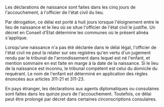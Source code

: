 Les déclarations de naissance sont faites dans les cinq jours de l'accouchement, à l'officier de l'état civil du lieu.

Par dérogation, ce délai est porté à huit jours lorsque l'éloignement entre le lieu de naissance et le lieu où se situe l'officier de l'état civil le justifie. Un décret en Conseil d'Etat détermine les communes où le présent alinéa s'applique.

Lorsqu'une naissance n'a pas été déclarée dans le délai légal, l'officier de l'état civil ne peut la relater sur ses registres qu'en vertu d'un jugement rendu par le tribunal de l'arrondissement dans lequel est né l'enfant, et mention sommaire en est faite en marge à la date de la naissance. Si le lieu de la naissance est inconnu, le tribunal compétent est celui du domicile du requérant. Le nom de l'enfant est déterminé en application des règles énoncées aux articles 311-21 et 311-23.

En pays étranger, les déclarations aux agents diplomatiques ou consulaires sont faites dans les quinze jours de l'accouchement. Toutefois, ce délai peut être prolongé par décret dans certaines circonscriptions consulaires.
